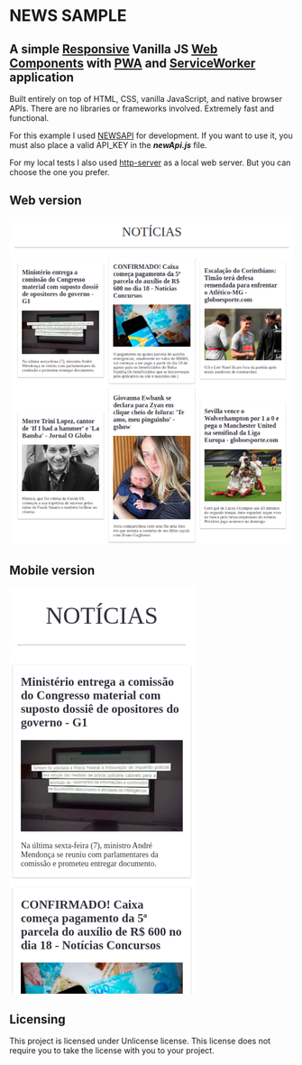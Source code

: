 # NEWS SAMPLE

## A simple [Responsive](https://developer.mozilla.org/pt-BR/docs/Tools/Modo_Design_Adaptavel) Vanilla JS [Web Components](https://developer.mozilla.org/pt-BR/docs/Web/Web_Components) with [PWA](https://developer.mozilla.org/pt-BR/docs/Web/Progressive_web_apps) and [ServiceWorker](https://developer.mozilla.org/pt-BR/docs/Web/API/ServiceWorker) application

Built entirely on top of HTML, CSS, vanilla JavaScript, and native browser APIs. There are no libraries or frameworks involved. Extremely fast and functional.

For this example I used [NEWSAPI](https://newsapi.org/) for development. If you want to use it, you must also place a valid API_KEY in the **_newApi.js_** file.

For my local tests I also used [http-server](https://www.npmjs.com/package/http-server) as a local web server. But you can choose the one you prefer.

## Web version
![Screenshot](images/example.png)

## Mobile version
![Screenshot](images/modile_sample.png)

## Licensing
This project is licensed under Unlicense license. This license does not require
you to take the license with you to your project.
